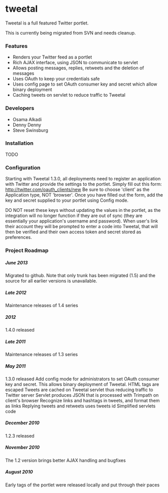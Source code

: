 # tweetal

Tweetal is a full featured Twitter portlet.

This is currently being migrated from SVN and needs cleanup.

### Features
* Renders your Twitter feed as a portlet
* Rich AJAX interface, using JSON to communicate to servlet
* Allows posting messages, replies, retweets and the deletion of messages
* Uses OAuth to keep your credentials safe
* Uses config page to set OAuth consumer key and secret which allow binary deployment
* Caching tweets on servlet to reduce traffic to Tweetal

### Developers
* Osama Alkadi
* Denny Denny
* Steve Swinsburg

### Installation

TODO

### Configuration
Starting with Tweetal 1.3.0, all deployments need to register an application with Twitter and provide the settings to the portlet. Simply fill out this form: http://twitter.com/oauth_clients/new
Be sure to choose 'client' as the Application type, NOT 'browser'. Once you have filled out the form, add the key and secret supplied to your portlet using Config mode.

DO NOT reset these keys without updating the values in the portlet, as the integration will no longer function if they are out of sync (they are essentially your application's username and password).
When user's link their account they will be prompted to enter a code into Tweetal, that will then be verified and their own access token and secret stored as preferences.

### Project Roadmap

##### June 2013

Migrated to github. Note that only trunk has been migrated (1.5) and the source for all earlier versions is unavailable.

##### Late 2012
Maintenance releases of 1.4 series

##### 2012
1.4.0 released

##### Late 2011
Maintenance releases of 1.3 series

##### May 2011
1.3.0 released
Add config mode for administrators to set OAuth consumer key and secret. This allows binary deployment of Tweetal.
HTML tags are escaped
Tweets are cached on Tweetal servlet thus reducing traffic to Twitter server
Servlet produces JSON that is processed with Trimpath on client's browser
Recognize links and hashtags in tweets, and format them as links
Replying tweets and retweets uses tweets id
Simplified servlets code

##### December 2010
1.2.3 released

##### November 2010
The 1.2 version brings better AJAX handling and bugfixes

##### August 2010
Early tags of the portlet were released locally and put through their paces
